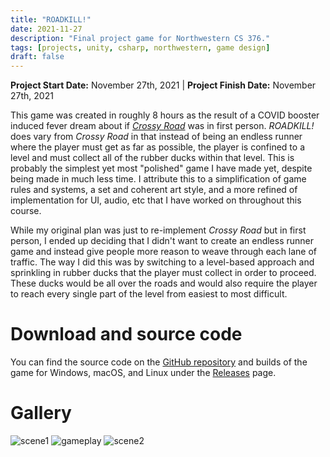 ```yaml
---
title: "ROADKILL!"
date: 2021-11-27
description: "Final project game for Northwestern CS 376."
tags: [projects, unity, csharp, northwestern, game design]
draft: false
---
```

**Project Start Date:** November 27th, 2021 | **Project Finish Date:** November 27th, 2021

This game was created in roughly 8 hours as the result of a COVID booster induced fever dream about if [*Crossy Road*](https://en.wikipedia.org/wiki/Crossy_Road) was in first person. *ROADKILL!* does vary from *Crossy Road* in that instead of being an endless runner where the player must get as far as possible, the player is confined to a level and must collect all of the rubber ducks within that level. This is probably the simplest yet most "polished" game I have made yet, despite being made in much less time. I attribute this to a simplification of game rules and systems, a set and coherent art style, and a more refined of implementation for UI, audio, etc that I have worked on throughout this course.

While my original plan was just to re-implement *Crossy Road* but in first person, I ended up deciding that I didn't want to create an endless runner game and instead give people more reason to weave through each lane of traffic. The way I did this was by switching to a level-based approach and sprinkling in rubber ducks that the player must collect in order to proceed. These ducks would be all over the roads and would also require the player to reach every single part of the level from easiest to most difficult.

# Download and source code

You can find the source code on the [GitHub repository](https://github.com/jackburkhardt/roadkill) and builds of the game for Windows, macOS, and Linux under the [Releases](https://github.com/jackburkhardt/roadkill/releases) page.

# Gallery

![scene1](/resources/roadkill/scene1.png) ![gameplay](/resources/roadkill/gameplay-1.gif) ![scene2](/resources/roadkill/scene2.png)